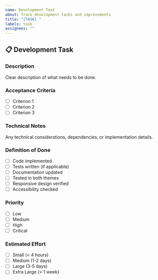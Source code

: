 ```yaml
---
name: Development Task
about: Track development tasks and improvements
title: "[TASK] "
labels: task
assignees: ""
---
```


## 📋 Development Task

### **Description**

Clear description of what needs to be done.

### **Acceptance Criteria**

- [ ] Criterion 1
- [ ] Criterion 2
- [ ] Criterion 3

### **Technical Notes**

Any technical considerations, dependencies, or implementation details.

### **Definition of Done**

- [ ] Code implemented
- [ ] Tests written (if applicable)
- [ ] Documentation updated
- [ ] Tested in both themes
- [ ] Responsive design verified
- [ ] Accessibility checked

### **Priority**

- [ ] Low
- [ ] Medium
- [ ] High
- [ ] Critical

### **Estimated Effort**

- [ ] Small (< 4 hours)
- [ ] Medium (1-2 days)
- [ ] Large (3-5 days)
- [ ] Extra Large (> 1 week)

